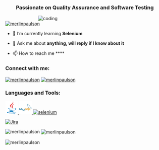 
<h3 align="center">Passionate on Quality Assurance and Software Testing</h3>
<img align="right" alt="coding" width="400" src="https://camo.githubusercontent.com/374987f773148e46b1851b9e3bc4bf71b182562dd002620ef3e4263cb3997130/68747470733a2f2f6d69726f2e6d656469756d2e636f6d2f6d61782f3837352f312a7164415731546a434e353768316c6275757a766368672e676966">
<p align="left"> <a href="https://twitter.com/merlinpaulson" target="blank"><img src="https://img.shields.io/twitter/follow/merlinpaulson?logo=twitter&style=for-the-badge" alt="merlinpaulson" /></a> </p>

- 🌱 I’m currently learning **Selenium**

- 💬 Ask me about **anything, will reply if I know about it**

- 📫 How to reach me ****

<h3 align="left">Connect with me:</h3>
<p align="left">
<a href="https://twitter.com/merlinpaulson" target="blank"><img align="center" src="https://raw.githubusercontent.com/rahuldkjain/github-profile-readme-generator/master/src/images/icons/Social/twitter.svg" alt="merlinpaulson" height="30" width="40" /></a>
<a href="https://linkedin.com/in/merlinpaulson" target="blank"><img align="center" src="https://raw.githubusercontent.com/rahuldkjain/github-profile-readme-generator/master/src/images/icons/Social/linked-in-alt.svg" alt="merlinpaulson" height="30" width="40" /></a>
</p>

<h3 align="left">Languages and Tools:</h3>
<p align="left"> <a href="https://www.java.com" target="_blank" rel="noreferrer"> <img src="https://raw.githubusercontent.com/devicons/devicon/master/icons/java/java-original.svg" alt="java" width="40" height="40"/> </a> <a href="https://www.mysql.com/" target="_blank" rel="noreferrer"> <img src="https://raw.githubusercontent.com/devicons/devicon/master/icons/mysql/mysql-original-wordmark.svg" alt="mysql" width="40" height="40"/> </a> <a href="https://www.selenium.dev" target="_blank" rel="noreferrer"> <img src="https://raw.githubusercontent.com/detain/svg-logos/780f25886640cef088af994181646db2f6b1a3f8/svg/selenium-logo.svg" alt="selenium" width="40" height="40"/> </a> </p>
<a href="https://www.atlassian.com/software/jira" target="_blank" rel="noreferrer">
    <img src="URL_TO_JIRA_ICON" alt="Jira" width="40" height="40"/>
  </a>

<p><img align="left" src="https://github-readme-stats.vercel.app/api/top-langs?username=merlinpaulson&show_icons=true&locale=en&layout=compact" alt="merlinpaulson" /></p>

<p>&nbsp;<img align="center" src="https://github-readme-stats.vercel.app/api?username=merlinpaulson&show_icons=true&locale=en" alt="merlinpaulson" /></p>

<p><img align="center" src="https://github-readme-streak-stats.herokuapp.com/?user=merlinpaulson&" alt="merlinpaulson" /></p>
